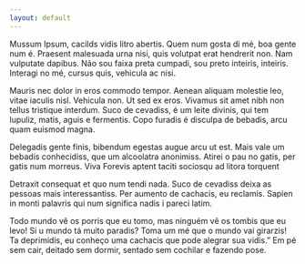 ```yaml
---
layout: default
---
```


Mussum Ipsum, cacilds vidis litro abertis. Quem num gosta di mé, boa gente num é. Praesent malesuada urna nisi, quis volutpat erat hendrerit non. Nam vulputate dapibus. Não sou faixa preta cumpadi, sou preto inteiris, inteiris. Interagi no mé, cursus quis, vehicula ac nisi.

Mauris nec dolor in eros commodo tempor. Aenean aliquam molestie leo, vitae iaculis nisl. Vehicula non. Ut sed ex eros. Vivamus sit amet nibh non tellus tristique interdum. Suco de cevadiss, é um leite divinis, qui tem lupuliz, matis, aguis e fermentis. Copo furadis é disculpa de bebadis, arcu quam euismod magna.

Delegadis gente finis, bibendum egestas augue arcu ut est. Mais vale um bebadis conhecidiss, que um alcoolatra anonimiss. Atirei o pau no gatis, per gatis num morreus. Viva Forevis aptent taciti sociosqu ad litora torquent

Detraxit consequat et quo num tendi nada. Suco de cevadiss deixa as pessoas mais interessantiss. Per aumento de cachacis, eu reclamis. Sapien in monti palavris qui num significa nadis i pareci latim.

Todo mundo vê os porris que eu tomo, mas ninguém vê os tombis que eu levo! Si u mundo tá muito paradis? Toma um mé que o mundo vai girarzis! Ta deprimidis, eu conheço uma cachacis que pode alegrar sua vidis.” Em pé sem cair, deitado sem dormir, sentado sem cochilar e fazendo pose.

